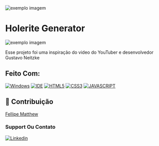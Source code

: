 <img src="[https://cdn.discordapp.com/attachments/460955986581127199/996430484059979786/unknown.png](https://cdn.discordapp.com/attachments/1004926707851083807/1018200854915989535/unknown.png)" alt="exemplo imagem">

# Holerite Generator
<img src="https://cdn.discordapp.com/attachments/1004926707851083807/1018201403254116392/Header.png" alt="exemplo imagem">

Esse projeto foi uma inspiração do video do YouTuber e desenvolvedor Gustavo Neitzke

## Feito Com:
[![Windows](https://img.shields.io/badge/Windows-0078D6?style=for-the-badge&logo=windows&logoColor=white)](https://www.microsoft.com/pt-br/windows/get-windows-10)
[![IDE](https://img.shields.io/badge/Visual_studio_code-0078D4?style=for-the-badge&logo=visual%20studio%20code&logoColor=white)](https://code.visualstudio.com/)
[![HTML5](https://img.shields.io/badge/HTML5-E34F26?style=for-the-badge&logo=html5&logoColor=white)](https://developer.mozilla.org/pt-BR/docs/Web/HTML)
[![CSS3](https://img.shields.io/badge/CSS3-1572B6?style=for-the-badge&logo=css3&logoColor=white)](https://developer.mozilla.org/pt-BR/docs/Web/CSS)
[![JAVASCRIPT](https://img.shields.io/badge/JavaScript-F7DF1E?style=for-the-badge&logo=javascript&logoColor=black)](https://developer.mozilla.org/pt-BR/docs/Web/JavaScript)

## 🤝 Contribuição

 <a href="https://github.com/FelipeMatthew">Fellipe Matthew</a>


### Support Ou Contato

[![Linkedin](https://img.shields.io/badge/LinkedIn-0077B5?style=for-the-badge&logo=linkedin&logoColor=white)](https://www.linkedin.com/in/gabriel-marques-messias-824761206/)

